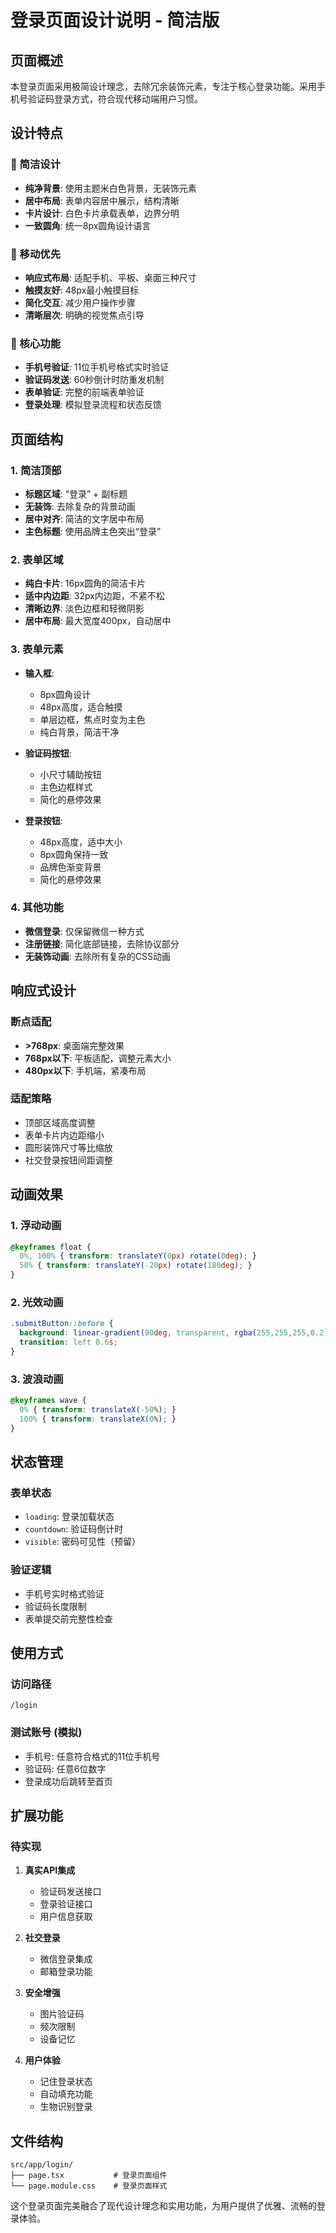 # 登录页面设计说明 - 简洁版

## 页面概述

本登录页面采用极简设计理念，去除冗余装饰元素，专注于核心登录功能。采用手机号验证码登录方式，符合现代移动端用户习惯。

## 设计特点

### 🎨 简洁设计
- **纯净背景**: 使用主题米白色背景，无装饰元素
- **居中布局**: 表单内容居中展示，结构清晰
- **卡片设计**: 白色卡片承载表单，边界分明
- **一致圆角**: 统一8px圆角设计语言

### 📱 移动优先
- **响应式布局**: 适配手机、平板、桌面三种尺寸
- **触摸友好**: 48px最小触摸目标
- **简化交互**: 减少用户操作步骤
- **清晰层次**: 明确的视觉焦点引导

### 🔧 核心功能
- **手机号验证**: 11位手机号格式实时验证
- **验证码发送**: 60秒倒计时防重发机制
- **表单验证**: 完整的前端表单验证
- **登录处理**: 模拟登录流程和状态反馈

## 页面结构

### 1. 简洁顶部
- **标题区域**: “登录” + 副标题
- **无装饰**: 去除复杂的背景动画
- **居中对齐**: 简洁的文字居中布局
- **主色标题**: 使用品牌主色突出“登录”

### 2. 表单区域
- **纯白卡片**: 16px圆角的简洁卡片
- **适中内边距**: 32px内边距，不紧不松
- **清晰边界**: 淡色边框和轻微阴影
- **居中布局**: 最大宽度400px，自动居中

### 3. 表单元素
- **输入框**: 
  - 8px圆角设计
  - 48px高度，适合触摸
  - 单层边框，焦点时变为主色
  - 纯白背景，简洁干净

- **验证码按钮**:
  - 小尺寸辅助按钮
  - 主色边框样式
  - 简化的悬停效果

- **登录按钮**:
  - 48px高度，适中大小
  - 8px圆角保持一致
  - 品牌色渐变背景
  - 简化的悬停效果

### 4. 其他功能
- **微信登录**: 仅保留微信一种方式
- **注册链接**: 简化底部链接，去除协议部分
- **无装饰动画**: 去除所有复杂的CSS动画

## 响应式设计

### 断点适配
- **>768px**: 桌面端完整效果
- **768px以下**: 平板适配，调整元素大小
- **480px以下**: 手机端，紧凑布局

### 适配策略
- 顶部区域高度调整
- 表单卡片内边距缩小
- 圆形装饰尺寸等比缩放
- 社交登录按钮间距调整

## 动画效果

### 1. 浮动动画
```css
@keyframes float {
  0%, 100% { transform: translateY(0px) rotate(0deg); }
  50% { transform: translateY(-20px) rotate(180deg); }
}
```

### 2. 光效动画
```css
.submitButton::before {
  background: linear-gradient(90deg, transparent, rgba(255,255,255,0.2), transparent);
  transition: left 0.6s;
}
```

### 3. 波浪动画
```css
@keyframes wave {
  0% { transform: translateX(-50%); }
  100% { transform: translateX(0%); }
}
```

## 状态管理

### 表单状态
- `loading`: 登录加载状态
- `countdown`: 验证码倒计时
- `visible`: 密码可见性（预留）

### 验证逻辑
- 手机号实时格式验证
- 验证码长度限制
- 表单提交前完整性检查

## 使用方式

### 访问路径
```
/login
```

### 测试账号 (模拟)
- 手机号: 任意符合格式的11位手机号
- 验证码: 任意6位数字
- 登录成功后跳转至首页

## 扩展功能

### 待实现
1. **真实API集成**
   - 验证码发送接口
   - 登录验证接口
   - 用户信息获取

2. **社交登录**
   - 微信登录集成
   - 邮箱登录功能

3. **安全增强**
   - 图片验证码
   - 频次限制
   - 设备记忆

4. **用户体验**
   - 记住登录状态
   - 自动填充功能
   - 生物识别登录

## 文件结构
```
src/app/login/
├── page.tsx           # 登录页面组件
└── page.module.css    # 登录页面样式
```

这个登录页面完美融合了现代设计理念和实用功能，为用户提供了优雅、流畅的登录体验。